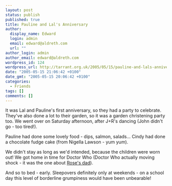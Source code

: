 ```yaml
---
layout: post
status: publish
published: true
title: Pauline and Lal's Anniversary
author:
  display_name: Edward
  login: admin
  email: edward@aldreth.com
  url: ""
author_login: admin
author_email: edward@aldreth.com
wordpress_id: 124
wordpress_url: http://tarrant.org.uk/2005/05/15/pauline-and-lals-anniversary/
date: "2005-05-15 21:06:42 +0100"
date_gmt: "2005-05-15 20:06:42 +0100"
categories:
  - Friends
tags: []
comments: []
---
```


<p>It was Lal and Pauline's first anniversary, so they had a party to celebrate.  They've also done a lot to their garden, so it was a garden christening party too.  We went over on Saturday afternoon, after J+R's dancing (John didn't go - too tired!).</p>
<p>Pauline had done some lovely food - dips, salmon, salads...  Cindy had done a chocolate fudge cake (from Nigella Lawson - yum yum).</p>
<p>We didn't stay as long as we'd intended, because the children were worn out!  We got home in time for Doctor Who (Doctor Who actually moving shock - it was the one about <a href="https://www.bbc.co.uk/doctorwho/episodes/fathersday.shtml">Rose's dad</a>).</p>
<p>And so to bed - early.  Sleepovers definitely only at weekends - on a school day this level of borderline grumpiness would have been unbearable!</p>
